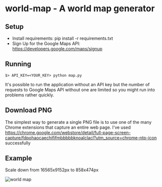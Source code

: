 world-map - A world map generator
=============

## Setup ##

- Install requirements: pip install -r requirements.txt
- Sign Up for the Google Maps API: https://developers.google.com/maps/signup

## Running ##

```
$> API_KEY=<YOUR_KEY> python map.py
```

It's possible to run the application without an API key but the number of requests to Google Maps API without one are limited so you might run into problems rather quickly.

## Download PNG ##

The simplest way to generate a single PNG file is to use one of the many Chrome extensions that capture an entire web page. I've used https://chrome.google.com/webstore/detail/full-page-screen-capture/fdpohaocaechififmbbbbbknoalclacl?utm_source=chrome-ntp-icon successfully

## Example ##

Scale down from 16565x9152px to 858x474px

![world map](https://raw.github.com/gikrauss/world-map/master/examples/world-map.png)
